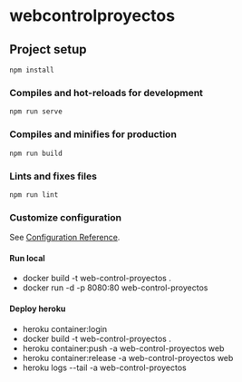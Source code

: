 # webcontrolproyectos

## Project setup
```
npm install
```

### Compiles and hot-reloads for development
```
npm run serve
```

### Compiles and minifies for production
```
npm run build
```

### Lints and fixes files
```
npm run lint
```

### Customize configuration
See [Configuration Reference](https://cli.vuejs.org/config/).

#### Run local
- docker build -t web-control-proyectos .
- docker run -d -p 8080:80 web-control-proyectos

#### Deploy heroku

- heroku container:login
- docker build -t web-control-proyectos .
- heroku container:push -a web-control-proyectos web
- heroku container:release -a web-control-proyectos web
- heroku logs --tail -a web-control-proyectos
